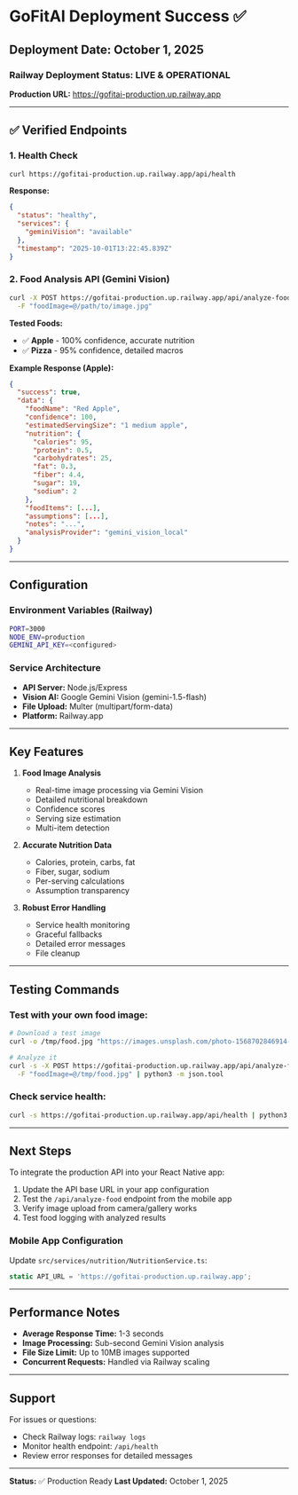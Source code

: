 # GoFitAI Deployment Success ✅

## Deployment Date: October 1, 2025

### Railway Deployment Status: **LIVE & OPERATIONAL**

**Production URL:** https://gofitai-production.up.railway.app

---

## ✅ Verified Endpoints

### 1. Health Check
```bash
curl https://gofitai-production.up.railway.app/api/health
```
**Response:**
```json
{
  "status": "healthy",
  "services": {
    "geminiVision": "available"
  },
  "timestamp": "2025-10-01T13:22:45.839Z"
}
```

### 2. Food Analysis API (Gemini Vision)
```bash
curl -X POST https://gofitai-production.up.railway.app/api/analyze-food \
  -F "foodImage=@/path/to/image.jpg"
```

**Tested Foods:**
- ✅ **Apple** - 100% confidence, accurate nutrition
- ✅ **Pizza** - 95% confidence, detailed macros

**Example Response (Apple):**
```json
{
  "success": true,
  "data": {
    "foodName": "Red Apple",
    "confidence": 100,
    "estimatedServingSize": "1 medium apple",
    "nutrition": {
      "calories": 95,
      "protein": 0.5,
      "carbohydrates": 25,
      "fat": 0.3,
      "fiber": 4.4,
      "sugar": 19,
      "sodium": 2
    },
    "foodItems": [...],
    "assumptions": [...],
    "notes": "...",
    "analysisProvider": "gemini_vision_local"
  }
}
```

---

## Configuration

### Environment Variables (Railway)
```bash
PORT=3000
NODE_ENV=production
GEMINI_API_KEY=<configured>
```

### Service Architecture
- **API Server:** Node.js/Express
- **Vision AI:** Google Gemini Vision (gemini-1.5-flash)
- **File Upload:** Multer (multipart/form-data)
- **Platform:** Railway.app

---

## Key Features

1. **Food Image Analysis**
   - Real-time image processing via Gemini Vision
   - Detailed nutritional breakdown
   - Confidence scores
   - Serving size estimation
   - Multi-item detection

2. **Accurate Nutrition Data**
   - Calories, protein, carbs, fat
   - Fiber, sugar, sodium
   - Per-serving calculations
   - Assumption transparency

3. **Robust Error Handling**
   - Service health monitoring
   - Graceful fallbacks
   - Detailed error messages
   - File cleanup

---

## Testing Commands

### Test with your own food image:
```bash
# Download a test image
curl -o /tmp/food.jpg "https://images.unsplash.com/photo-1568702846914-96b305d2aaeb?w=400&h=400&fit=crop"

# Analyze it
curl -s -X POST https://gofitai-production.up.railway.app/api/analyze-food \
  -F "foodImage=@/tmp/food.jpg" | python3 -m json.tool
```

### Check service health:
```bash
curl -s https://gofitai-production.up.railway.app/api/health | python3 -m json.tool
```

---

## Next Steps

To integrate the production API into your React Native app:

1. Update the API base URL in your app configuration
2. Test the `/api/analyze-food` endpoint from the mobile app
3. Verify image upload from camera/gallery works
4. Test food logging with analyzed results

### Mobile App Configuration
Update `src/services/nutrition/NutritionService.ts`:
```typescript
static API_URL = 'https://gofitai-production.up.railway.app';
```

---

## Performance Notes

- **Average Response Time:** 1-3 seconds
- **Image Processing:** Sub-second Gemini Vision analysis
- **File Size Limit:** Up to 10MB images supported
- **Concurrent Requests:** Handled via Railway scaling

---

## Support

For issues or questions:
- Check Railway logs: `railway logs`
- Monitor health endpoint: `/api/health`
- Review error responses for detailed messages

---

**Status:** ✅ Production Ready
**Last Updated:** October 1, 2025


